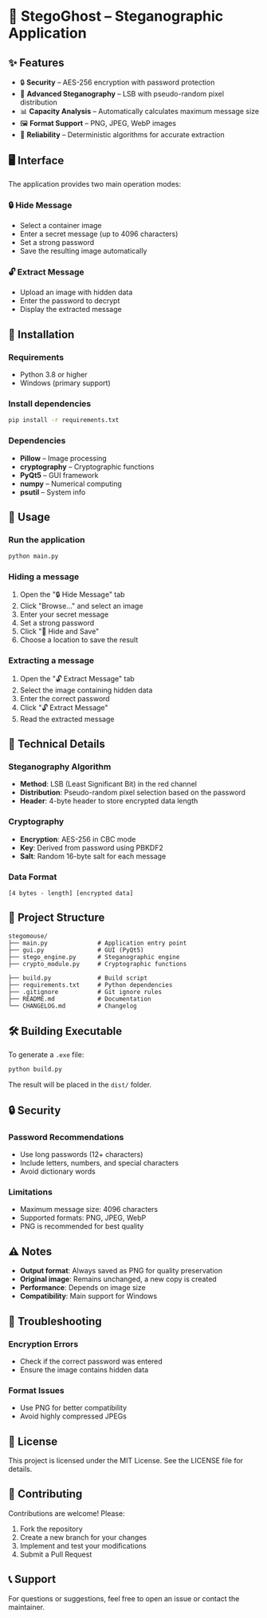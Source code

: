 # 🔐 StegoGhost – Steganographic Application

## ✨ Features

* 🔒 **Security** – AES-256 encryption with password protection
* 🎯 **Advanced Steganography** – LSB with pseudo-random pixel distribution
* 📊 **Capacity Analysis** – Automatically calculates maximum message size
* 🖼️ **Format Support** – PNG, JPEG, WebP images
* 💪 **Reliability** – Deterministic algorithms for accurate extraction

## 🖥️ Interface

The application provides two main operation modes:

### 🔒 Hide Message

* Select a container image
* Enter a secret message (up to 4096 characters)
* Set a strong password
* Save the resulting image automatically

### 🔓 Extract Message

* Upload an image with hidden data
* Enter the password to decrypt
* Display the extracted message

## 🚀 Installation

### Requirements

* Python 3.8 or higher
* Windows (primary support)

### Install dependencies

```bash
pip install -r requirements.txt
```

### Dependencies

* **Pillow** – Image processing
* **cryptography** – Cryptographic functions
* **PyQt5** – GUI framework
* **numpy** – Numerical computing
* **psutil** – System info

## 🎯 Usage

### Run the application

```bash
python main.py
```

### Hiding a message

1. Open the "🔒 Hide Message" tab
2. Click "Browse..." and select an image
3. Enter your secret message
4. Set a strong password
5. Click "🔐 Hide and Save"
6. Choose a location to save the result

### Extracting a message

1. Open the "🔓 Extract Message" tab
2. Select the image containing hidden data
3. Enter the correct password
4. Click "🔓 Extract Message"
5. Read the extracted message

## 🔧 Technical Details

### Steganography Algorithm

* **Method**: LSB (Least Significant Bit) in the red channel
* **Distribution**: Pseudo-random pixel selection based on the password
* **Header**: 4-byte header to store encrypted data length

### Cryptography

* **Encryption**: AES-256 in CBC mode
* **Key**: Derived from password using PBKDF2
* **Salt**: Random 16-byte salt for each message

### Data Format

```
[4 bytes - length] [encrypted data]
```

## 📁 Project Structure

```
stegomouse/
├── main.py              # Application entry point  
├── gui.py               # GUI (PyQt5)  
├── stego_engine.py      # Steganographic engine  
├── crypto_module.py     # Cryptographic functions

├── build.py             # Build script  
├── requirements.txt     # Python dependencies  
├── .gitignore           # Git ignore rules  
├── README.md            # Documentation  
└── CHANGELOG.md         # Changelog
```

## 🛠️ Building Executable

To generate a `.exe` file:

```bash
python build.py
```

The result will be placed in the `dist/` folder.

## 🔒 Security

### Password Recommendations

* Use long passwords (12+ characters)
* Include letters, numbers, and special characters
* Avoid dictionary words

### Limitations

* Maximum message size: 4096 characters
* Supported formats: PNG, JPEG, WebP
* PNG is recommended for best quality

## ⚠️ Notes

* **Output format**: Always saved as PNG for quality preservation
* **Original image**: Remains unchanged, a new copy is created
* **Performance**: Depends on image size
* **Compatibility**: Main support for Windows

## 🐛 Troubleshooting

### Encryption Errors

* Check if the correct password was entered
* Ensure the image contains hidden data

### Format Issues

* Use PNG for better compatibility
* Avoid highly compressed JPEGs

## 📄 License

This project is licensed under the MIT License. See the LICENSE file for details.

## 🤝 Contributing

Contributions are welcome! Please:

1. Fork the repository
2. Create a new branch for your changes
3. Implement and test your modifications
4. Submit a Pull Request

## 📞 Support

For questions or suggestions, feel free to open an issue or contact the maintainer.


